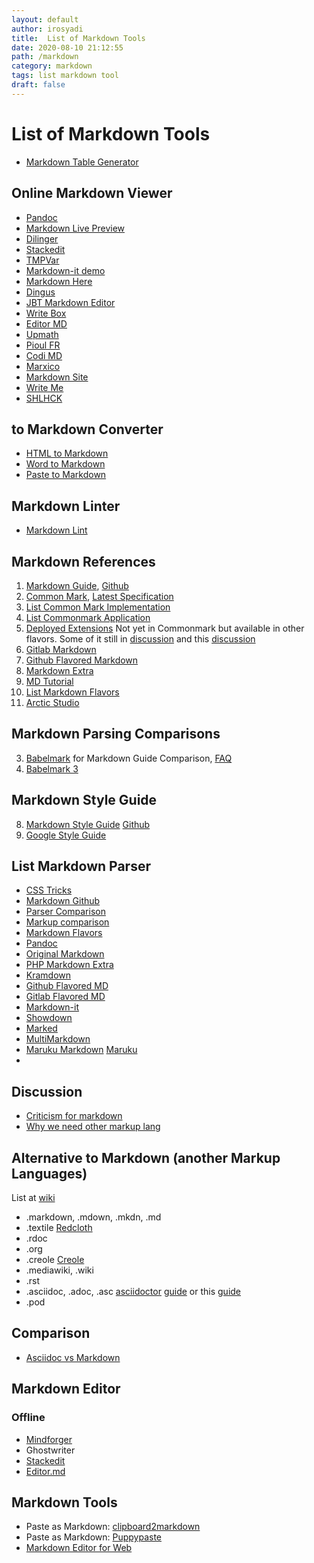 ```yaml
---
layout: default
author: irosyadi
title:  List of Markdown Tools
date: 2020-08-10 21:12:55
path: /markdown
category: markdown
tags: list markdown tool
draft: false
---
```


# List of Markdown Tools

* [Markdown Table Generator](https://www.tablesgenerator.com/markdown_tables)

## Online Markdown Viewer
- [Pandoc](https://pandoc.org/try/)
- [Markdown Live Preview](https://markdownlivepreview.com/)
- [Dilinger](https://dillinger.io/)
- [Stackedit](https://stackedit.io/)
- [TMPVar](https://tmpvar.com/markdown.html)
- [Markdown-it demo](https://markdown-it.github.io/)
- [Markdown Here](https://markdown-here.com/livedemo.html)
- [Dingus](https://daringfireball.net/projects/markdown/dingus)
- [JBT Markdown Editor](https://jbt.github.io/markdown-editor/)
- [Write Box](https://write-box.appspot.com/)
- [Editor MD](https://pandao.github.io/editor.md/en.html)
- [Upmath](https://upmath.me/)
- [Pioul FR](https://markdown.pioul.fr/#)
- [Codi MD](https://demo.codimd.org/)
- [Marxico](https://marxi.co/)
- [Markdown Site](https://markdown.site/)
- [Write Me](https://writeme.mattstow.com/)
- [SHLHCK](https://slhck.info/markdown/)

## to Markdown Converter
- [HTML to Markdown](https://cloudconvert.com/html-to-md)
- [Word to Markdown](https://word2md.com/)
- [Paste to Markdown](https://euangoddard.github.io/clipboard2markdown/)


## Markdown Linter
- [Markdown Lint](https://dlaa.me/markdownlint/)


## Markdown References
1. [Markdown Guide](https://www.markdownguide.org/), [Github](https://github.com/mattcone/markdown-guide)
2. [Common Mark](https://commonmark.org/), [Latest Specification](https://spec.commonmark.org/)
  3. [List Common Mark Implementation](https://github.com/commonmark/commonmark-spec/wiki/List-of-CommonMark-Implementations)
  4. [List Commonmark Application](https://github.com/commonmark/commonmark-spec/wiki/Applications-supporting-CommonMark)
  5. [Deployed Extensions](https://github.com/commonmark/commonmark-spec/wiki/Deployed-Extensions) Not yet in Commonmark but available in other flavors. Some of it still in [discussion](https://github.com/commonmark/commonmark-spec/wiki/Proposed-Extensions) and this [discussion](https://github.com/commonmark/commonmark-spec/wiki/Proposed-Extensions-to-CommonMark)
4. [Gitlab Markdown](https://about.gitlab.com/handbook/markdown-guide/)
5. [Github Flavored Markdown](https://github.github.com/gfm/)
6. [Markdown Extra](https://michelf.ca/projects/php-markdown/extra/)
7. [MD Tutorial](https://agea.github.io/tutorial.md/)
8. [List Markdown Flavors](https://github.com/commonmark/commonmark-spec/wiki/Markdown-Flavors)
9. [Arctic Studio](https://arcticicestudio.github.io/styleguide-markdown/)

## Markdown Parsing Comparisons
3. [Babelmark](https://johnmacfarlane.net/babelmark2/) for Markdown Guide Comparison, [FAQ](https://johnmacfarlane.net/babelmark2/faq.html)
4. [Babelmark 3](https://babelmark.github.io/)

## Markdown Style Guide
8. [Markdown Style Guide](https://cirosantilli.com/markdown-style-guide/) [Github](https://github.com/cirosantilli/cirosantilli.github.io/blob/dev/markdown-style-guide.md)
9. [Google Style Guide](https://github.com/google/styleguide/blob/3591b2e540cbcb07423e02d20eee482165776603/docguide/style.md)

## List Markdown Parser
- [CSS Tricks](https://css-tricks.com/choosing-right-markdown-parser/)
- [Markdown Github](https://github.com/markdown/markdown.github.com/wiki/Implementations)
- [Parser Comparison](https://gist.github.com/vimtaai/99f8c89e7d3d02a362117284684baa0f)
- [Markup comparison](https://hyperpolyglot.org/lightweight-markup)
- [Markdown Flavors](https://github.com/commonmark/commonmark-spec/wiki/Markdown-Flavors)
- [Pandoc](https://www.pandoc.org/MANUAL.html#pandocs-markdown)
- [Original Markdown](https://daringfireball.net/projects/markdown/syntax)
- [PHP Markdown Extra](https://michelf.ca/projects/php-markdown/extra/)
- [Kramdown](https://kramdown.gettalong.org/quickref.html)
- [Github Flavored MD](https://docs.github.com/en/github/writing-on-github)
- [Gitlab Flavored MD](https://docs.gitlab.com/ce/user/markdown.html)
- [Markdown-it](https://github.com/markdown-it/markdown-it#syntax-extensions)
- [Showdown](https://github.com/showdownjs/showdown/wiki/Showdown's-Markdown-syntax)
- [Marked](https://marked.js.org/#/README.md#specifications)
- [MultiMarkdown](https://fletcherpenney.net/multimarkdown/features/)
- [Maruku Markdown](https://github.com/bhollis/maruku/blob/master/docs/markdown_syntax.md) [Maruku](https://golem.ph.utexas.edu/~distler/maruku/)
- 
## Discussion
- [Criticism for markdown](https://www.ericholscher.com/blog/2016/mar/15/dont-use-markdown-for-technical-docs/)
- [Why we need other markup lang](https://dev.to/practicalprogramming/we-need-a-new-document-markup-language---here-is-why-5d4c)

## Alternative to Markdown (another Markup Languages)
List at [wiki](https://www.wikiwand.com/en/Lightweight_markup_language)
- .markdown, .mdown, .mkdn, .md
- .textile [Redcloth](https://github.com/jgarber/redcloth)
- .rdoc
- .org
- .creole [Creole](https://github.com/larsch/creole)
- .mediawiki, .wiki
- .rst
- .asciidoc, .adoc, .asc [asciidoctor](https://asciidoctor.org) [guide](https://asciidoctor.org/docs/asciidoc-writers-guide/) or this [guide](https://asciidoctor.org/docs/asciidoc-syntax-quick-reference/)
- .pod

## Comparison
- [Asciidoc vs Markdown](https://mister-gold.pro/posts/en/asciidoc-vs-markdown/)


## Markdown Editor
### Offline
- [Mindforger](https://github.com/dvorka/mindforger/releases)
- Ghostwriter
- [Stackedit](https://stackedit.io)
- [Editor.md](https://pandao.github.io/editor.md/en.html)



## Markdown Tools
- Paste as Markdown: [clipboard2markdown](https://euangoddard.github.io/clipboard2markdown/)
- Paste as Markdown: [Puppypaste](https://puppypaste.com/)
- [Markdown Editor for Web](https://markdown-here.com/)